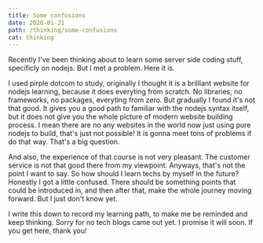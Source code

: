 ```yaml
---
title: Some confusions
date: 2020-01-21
path: /thinking/some-confusions
cat: thinking
---
```


Recently I've been thinking about to learn some server side coding stuff, specificly on nodejs. But I met a problem. Here it is.

I used pirple dotcom to study, originally I thought it is a brilliant website for nodejs learning, because it does everyting from scratch.
No libraries, no frameworks, no packages, everyting from zero. But gradually I found it's not that good. It gives you a good path to familiar
with the nodejs syntax itself, but it does not give you the whole picture of modern website building process. I mean there are no any websites
in the world now just using pure nodejs to build, that's just not possible! It is gonna meet tons of problems if do that way. That's a big
question.

And also, the experience of that course is not very pleasant. The customer service is not that good there from my viewpoint. Anyways, that's
not the point I want to say. So how should I learn techs by myself in the future? Honestly I got a little confused. There should be something
points that could be introduced in, and then after that, make the whole journey moving forward. But I just don't know yet.

I write this down to record my learning path, to make me be reminded and keep thinking. Sorry for no tech blogs came out yet. I promise it will
soon. If you get here, thank you!
